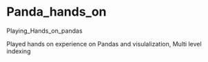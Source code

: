 # Panda_hands_on
Playing_Hands_on_pandas

Played hands on experience on Pandas and visulalization, Multi level indexing
